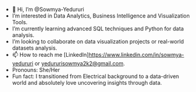 - 👋 Hi, I’m @Sowmya-Yedururi
- I’m interested in Data Analytics, Business Intelligence and Visualization Tools.
- I’m currently learning advanced SQL techniques and Python for data analysis.
- I’m looking to collaborate on data visualization projects or real-world datasets analysis.
- 📫 How to reach me [LinkedIn]https://www.linkedin.com/in/sowmya-yedururi or yedururisowmya2k2@gmail.com.
- Pronouns: She/Her
- Fun fact: I transitioned from Electrical background to a data-driven world and absolutely love uncovering insights through data.

<!---
Sowmya-Yedururi is a ✨ special ✨ repository because its `README.md` (this file) appears on your GitHub profile.
You can click the Preview link to take a look at your changes.
--->
